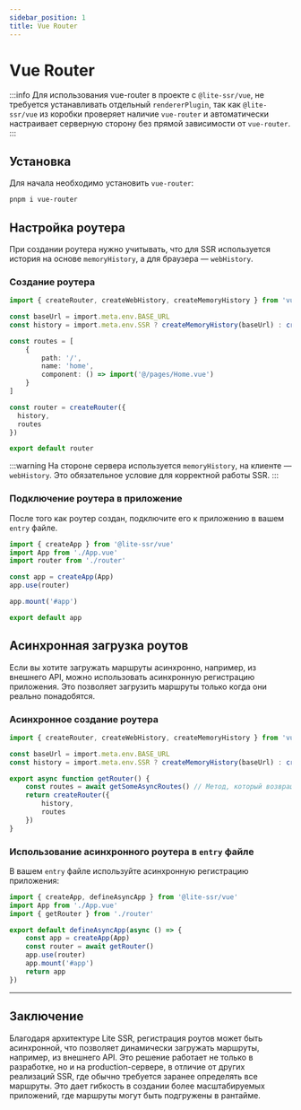 ```yaml
---
sidebar_position: 1
title: Vue Router
---
```


# Vue Router

:::info
Для использования vue-router в проекте с `@lite-ssr/vue`, не требуется устанавливать отдельный `rendererPlugin`, так как `@lite-ssr/vue` из коробки проверяет наличие `vue-router` и автоматически настраивает серверную сторону без прямой зависимости от `vue-router`.
:::

## Установка

Для начала необходимо установить `vue-router`:

```bash
pnpm i vue-router
```

## Настройка роутера

При создании роутера нужно учитывать, что для SSR используется история на основе `memoryHistory`, а для браузера — `webHistory`.

### Создание роутера

```ts
import { createRouter, createWebHistory, createMemoryHistory } from 'vue-router'

const baseUrl = import.meta.env.BASE_URL
const history = import.meta.env.SSR ? createMemoryHistory(baseUrl) : createWebHistory(baseUrl)

const routes = [
    {
        path: '/',
        name: 'home',
        component: () => import('@/pages/Home.vue')
    }
]

const router = createRouter({
  history,
  routes
})

export default router
```

:::warning
На стороне сервера используется `memoryHistory`, на клиенте — `webHistory`. Это обязательное условие для корректной работы SSR.
:::

### Подключение роутера в приложение

После того как роутер создан, подключите его к приложению в вашем `entry` файле.

```ts
import { createApp } from '@lite-ssr/vue'
import App from './App.vue'
import router from './router'

const app = createApp(App)
app.use(router)

app.mount('#app')

export default app
```

## Асинхронная загрузка роутов

Если вы хотите загружать маршруты асинхронно, например, из внешнего API, можно использовать асинхронную регистрацию приложения. Это позволяет загрузить маршруты только когда они реально понадобятся.

### Асинхронное создание роутера

```ts
import { createRouter, createWebHistory, createMemoryHistory } from 'vue-router'

const baseUrl = import.meta.env.BASE_URL
const history = import.meta.env.SSR ? createMemoryHistory(baseUrl) : createWebHistory(baseUrl)

export async function getRouter() {
    const routes = await getSomeAsyncRoutes() // Метод, который возвращает маршруты асинхронно
    return createRouter({
        history,
        routes
    })
}
```

### Использование асинхронного роутера в `entry` файле

В вашем `entry` файле используйте асинхронную регистрацию приложения:

```ts
import { createApp, defineAsyncApp } from '@lite-ssr/vue'
import App from './App.vue'
import { getRouter } from './router'

export default defineAsyncApp(async () => {
    const app = createApp(App)
    const router = await getRouter()
    app.use(router)
    app.mount('#app')
    return app
})
```

---

## Заключение

Благодаря архитектуре Lite SSR, регистрация роутов может быть асинхронной, что позволяет динамически загружать маршруты, например, из внешнего API. Это решение работает не только в разработке, но и на production-сервере, в отличие от других реализаций SSR, где обычно требуется заранее определять все маршруты. Это дает гибкость в создании более масштабируемых приложений, где маршруты могут быть подгружены в рантайме.